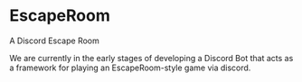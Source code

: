 # EscapeRoom
A Discord Escape Room

We are currently in the early stages of developing a Discord Bot that acts as a framework for playing an EscapeRoom-style game via discord.
